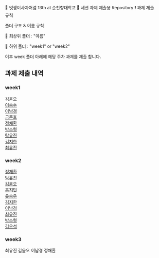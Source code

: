 🦁 멋쟁이사자처럼 13th at 순천향대학교
📝 세션 과제 제출용 Repository
❗ 과제 제출 규칙

폴더 구조 & 이름 규칙

📂 최상위 폴더 : "이름"

📂 하위 폴더 : "week1" or "week2"

이후 week 폴더 아래에 해당 주차 과제를 제출 합니다.

## 과제 제출 내역

### week1

<a href="https://likelionsch.github.io/13th_FRONT-END_ASSIGNMENT/yuno/week1/">김윤오</a> <br/>
<a href="https://likelionsch.github.io/13th_FRONT-END_ASSIGNMENT/seungsu/week1/">이승수</a> <br/>
<a href="https://likelionsch.github.io/13th_FRONT-END_ASSIGNMENT/namkyung/week1/main">이남경</a> <br/>
<a href="https://likelionsch.github.io/13th_FRONT-END_ASSIGNMENT/junho/week1/">금준호</a> <br/>
<a href="https://likelionsch.github.io/13th_FRONT-END_ASSIGNMENT/chaehwan/week1/">정채환</a> <br/>
<a href="https://likelionsch.github.io/13th_FRONT-END_ASSIGNMENT/박소형/week1/">박소형</a> <br/>
<a href="https://likelionsch.github.io/13th_FRONT-END_ASSIGNMENT/Takyujin/week1/">탁유진</a> <br/>
<a href="https://likelionsch.github.io/13th_FRONT-END_ASSIGNMENT/Jihan/weak1/Homework_Chatting.html">김지한</a> <br/>
<a href="https://likelionsch.github.io/13th_FRONT-END_ASSIGNMENT/yujin/week1/Week1_ChattingApp.html">최유진</a> <br/>

### week2

<a href="https://likelionsch.github.io/13th_FRONT-END_ASSIGNMENT/chaehwan/week2/">정채환</a> <br/>
<a href="https://likelionsch.github.io/13th_FRONT-END_ASSIGNMENT/Takyujin/week2/">탁유진</a> <br/>
<a href="https://likelionsch.github.io/13th_FRONT-END_ASSIGNMENT/yuno/week2/">김윤오</a> <br/>
<a href="https://likelionsch.github.io/13th_FRONT-END_ASSIGNMENT/Hongjimin/week2/">홍지민</a> <br/>
<a href="https://likelionsch.github.io/13th_FRONT-END_ASSIGNMENT/seungwoo/week2/">유승우</a> <br/>
<a href="https://likelionsch.github.io/13th_FRONT-END_ASSIGNMENT/Jihan/weak2/Homework_Chatting.html">김지한</a> <br/>
<a href="https://likelionsch.github.io/13th_FRONT-END_ASSIGNMENT/namkyung/week2/main">이남경</a> <br/>
<a href="https://likelionsch.github.io/13th_FRONT-END_ASSIGNMENT/yujin/week1/Week1_ChattingApp.html">최유진</a> <br/>
<a href="https://likelionsch.github.io/13th_FRONT-END_ASSIGNMENT/박소형/week2/likelion2.html">박소형</a> <br/>
<a href="https://likelionsch.github.io/13th_FRONT-END_ASSIGNMENT/WooSuk/week2/index.html">김우석</a> <br/>

### week3

최유진
김윤오
이남경
정채환
